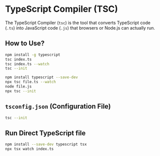 # TypeScript Compiler (TSC)

The TypeScript Compiler (`tsc`) is the tool that converts TypeScript code (`.ts`) into JavaScript code (`.js`) that browsers or Node.js can actually run.

## How to Use?

```bash
npm install -g typescript
tsc index.ts
tsc index.ts --watch
tsc --init
```

```bash
npm install typescript --save-dev
npx tsc file.ts --watch
node file.js
npx tsc --init
```

## `tsconfig.json` (Configuration File)

```bash
tsc --init
```

## Run Direct TypeScript file

```bash
npm install --save-dev typescript tsx
npx tsx watch index.ts
```

